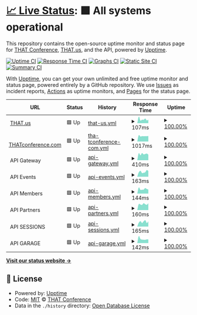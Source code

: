 # [📈 Live Status](https://status.that.tech): <!--live status--> **🟩 All systems operational**

This repository contains the open-source uptime monitor and status page for [THAT Conference](https://www.thatconference.com), [THAT.us](https://that.us), and the API, powered by [Upptime](https://github.com/upptime/upptime).

[![Uptime CI](https://github.com/koj-co/upptime/workflows/Uptime%20CI/badge.svg)](https://github.com/koj-co/upptime/actions?query=workflow%3A%22Uptime+CI%22)
[![Response Time CI](https://github.com/koj-co/upptime/workflows/Response%20Time%20CI/badge.svg)](https://github.com/koj-co/upptime/actions?query=workflow%3A%22Response+Time+CI%22)
[![Graphs CI](https://github.com/koj-co/upptime/workflows/Graphs%20CI/badge.svg)](https://github.com/koj-co/upptime/actions?query=workflow%3A%22Graphs+CI%22)
[![Static Site CI](https://github.com/koj-co/upptime/workflows/Static%20Site%20CI/badge.svg)](https://github.com/koj-co/upptime/actions?query=workflow%3A%22Static+Site+CI%22)
[![Summary CI](https://github.com/koj-co/upptime/workflows/Summary%20CI/badge.svg)](https://github.com/koj-co/upptime/actions?query=workflow%3A%22Summary+CI%22)

With [Upptime](https://upptime.js.org), you can get your own unlimited and free uptime monitor and status page, powered entirely by a GitHub repository. We use [Issues](https://github.com/thatconference/status/issues) as incident reports, [Actions](https://github.com/thatconference/status/actions) as uptime monitors, and [Pages](https://status.thatconference.com) for the status page.

<!--start: status pages-->
<!-- This summary is generated by Upptime (https://github.com/upptime/upptime) -->
<!-- Do not edit this manually, your changes will be overwritten -->
<!-- prettier-ignore -->
| URL | Status | History | Response Time | Uptime |
| --- | ------ | ------- | ------------- | ------ |
| <img alt="" src="https://that.us/favicon.png" height="13"> [THAT.us](https://that.us/activities) | 🟩 Up | [that-us.yml](https://github.com/ThatConference/status/commits/HEAD/history/that-us.yml) | <details><summary><img alt="Response time graph" src="./graphs/that-us/response-time-week.png" height="20"> 107ms</summary><br><a href="https://status.that.tech/history/that-us"><img alt="Response time 158" src="https://img.shields.io/endpoint?url=https%3A%2F%2Fraw.githubusercontent.com%2FThatConference%2Fstatus%2FHEAD%2Fapi%2Fthat-us%2Fresponse-time.json"></a><br><a href="https://status.that.tech/history/that-us"><img alt="24-hour response time 77" src="https://img.shields.io/endpoint?url=https%3A%2F%2Fraw.githubusercontent.com%2FThatConference%2Fstatus%2FHEAD%2Fapi%2Fthat-us%2Fresponse-time-day.json"></a><br><a href="https://status.that.tech/history/that-us"><img alt="7-day response time 107" src="https://img.shields.io/endpoint?url=https%3A%2F%2Fraw.githubusercontent.com%2FThatConference%2Fstatus%2FHEAD%2Fapi%2Fthat-us%2Fresponse-time-week.json"></a><br><a href="https://status.that.tech/history/that-us"><img alt="30-day response time 119" src="https://img.shields.io/endpoint?url=https%3A%2F%2Fraw.githubusercontent.com%2FThatConference%2Fstatus%2FHEAD%2Fapi%2Fthat-us%2Fresponse-time-month.json"></a><br><a href="https://status.that.tech/history/that-us"><img alt="1-year response time 158" src="https://img.shields.io/endpoint?url=https%3A%2F%2Fraw.githubusercontent.com%2FThatConference%2Fstatus%2FHEAD%2Fapi%2Fthat-us%2Fresponse-time-year.json"></a></details> | <details><summary><a href="https://status.that.tech/history/that-us">100.00%</a></summary><a href="https://status.that.tech/history/that-us"><img alt="All-time uptime 100.00%" src="https://img.shields.io/endpoint?url=https%3A%2F%2Fraw.githubusercontent.com%2FThatConference%2Fstatus%2FHEAD%2Fapi%2Fthat-us%2Fuptime.json"></a><br><a href="https://status.that.tech/history/that-us"><img alt="24-hour uptime 100.00%" src="https://img.shields.io/endpoint?url=https%3A%2F%2Fraw.githubusercontent.com%2FThatConference%2Fstatus%2FHEAD%2Fapi%2Fthat-us%2Fuptime-day.json"></a><br><a href="https://status.that.tech/history/that-us"><img alt="7-day uptime 100.00%" src="https://img.shields.io/endpoint?url=https%3A%2F%2Fraw.githubusercontent.com%2FThatConference%2Fstatus%2FHEAD%2Fapi%2Fthat-us%2Fuptime-week.json"></a><br><a href="https://status.that.tech/history/that-us"><img alt="30-day uptime 100.00%" src="https://img.shields.io/endpoint?url=https%3A%2F%2Fraw.githubusercontent.com%2FThatConference%2Fstatus%2FHEAD%2Fapi%2Fthat-us%2Fuptime-month.json"></a><br><a href="https://status.that.tech/history/that-us"><img alt="1-year uptime 100.00%" src="https://img.shields.io/endpoint?url=https%3A%2F%2Fraw.githubusercontent.com%2FThatConference%2Fstatus%2FHEAD%2Fapi%2Fthat-us%2Fuptime-year.json"></a></details>
| <img alt="" src="https://www.thatconference.com/favicon.png" height="13"> [THATconference.com](https://www.thatconference.com) | 🟩 Up | [tha-tconference-com.yml](https://github.com/ThatConference/status/commits/HEAD/history/tha-tconference-com.yml) | <details><summary><img alt="Response time graph" src="./graphs/tha-tconference-com/response-time-week.png" height="20"> 1017ms</summary><br><a href="https://status.that.tech/history/tha-tconference-com"><img alt="Response time 1157" src="https://img.shields.io/endpoint?url=https%3A%2F%2Fraw.githubusercontent.com%2FThatConference%2Fstatus%2FHEAD%2Fapi%2Ftha-tconference-com%2Fresponse-time.json"></a><br><a href="https://status.that.tech/history/tha-tconference-com"><img alt="24-hour response time 1106" src="https://img.shields.io/endpoint?url=https%3A%2F%2Fraw.githubusercontent.com%2FThatConference%2Fstatus%2FHEAD%2Fapi%2Ftha-tconference-com%2Fresponse-time-day.json"></a><br><a href="https://status.that.tech/history/tha-tconference-com"><img alt="7-day response time 1017" src="https://img.shields.io/endpoint?url=https%3A%2F%2Fraw.githubusercontent.com%2FThatConference%2Fstatus%2FHEAD%2Fapi%2Ftha-tconference-com%2Fresponse-time-week.json"></a><br><a href="https://status.that.tech/history/tha-tconference-com"><img alt="30-day response time 1073" src="https://img.shields.io/endpoint?url=https%3A%2F%2Fraw.githubusercontent.com%2FThatConference%2Fstatus%2FHEAD%2Fapi%2Ftha-tconference-com%2Fresponse-time-month.json"></a><br><a href="https://status.that.tech/history/tha-tconference-com"><img alt="1-year response time 1157" src="https://img.shields.io/endpoint?url=https%3A%2F%2Fraw.githubusercontent.com%2FThatConference%2Fstatus%2FHEAD%2Fapi%2Ftha-tconference-com%2Fresponse-time-year.json"></a></details> | <details><summary><a href="https://status.that.tech/history/tha-tconference-com">100.00%</a></summary><a href="https://status.that.tech/history/tha-tconference-com"><img alt="All-time uptime 100.00%" src="https://img.shields.io/endpoint?url=https%3A%2F%2Fraw.githubusercontent.com%2FThatConference%2Fstatus%2FHEAD%2Fapi%2Ftha-tconference-com%2Fuptime.json"></a><br><a href="https://status.that.tech/history/tha-tconference-com"><img alt="24-hour uptime 100.00%" src="https://img.shields.io/endpoint?url=https%3A%2F%2Fraw.githubusercontent.com%2FThatConference%2Fstatus%2FHEAD%2Fapi%2Ftha-tconference-com%2Fuptime-day.json"></a><br><a href="https://status.that.tech/history/tha-tconference-com"><img alt="7-day uptime 100.00%" src="https://img.shields.io/endpoint?url=https%3A%2F%2Fraw.githubusercontent.com%2FThatConference%2Fstatus%2FHEAD%2Fapi%2Ftha-tconference-com%2Fuptime-week.json"></a><br><a href="https://status.that.tech/history/tha-tconference-com"><img alt="30-day uptime 100.00%" src="https://img.shields.io/endpoint?url=https%3A%2F%2Fraw.githubusercontent.com%2FThatConference%2Fstatus%2FHEAD%2Fapi%2Ftha-tconference-com%2Fuptime-month.json"></a><br><a href="https://status.that.tech/history/tha-tconference-com"><img alt="1-year uptime 100.00%" src="https://img.shields.io/endpoint?url=https%3A%2F%2Fraw.githubusercontent.com%2FThatConference%2Fstatus%2FHEAD%2Fapi%2Ftha-tconference-com%2Fuptime-year.json"></a></details>
| <img alt="" src="https://www.thatconference.com/images/icons/favicon-72.png" height="13"> API Gateway | 🟩 Up | [api-gateway.yml](https://github.com/ThatConference/status/commits/HEAD/history/api-gateway.yml) | <details><summary><img alt="Response time graph" src="./graphs/api-gateway/response-time-week.png" height="20"> 410ms</summary><br><a href="https://status.that.tech/history/api-gateway"><img alt="Response time 641" src="https://img.shields.io/endpoint?url=https%3A%2F%2Fraw.githubusercontent.com%2FThatConference%2Fstatus%2FHEAD%2Fapi%2Fapi-gateway%2Fresponse-time.json"></a><br><a href="https://status.that.tech/history/api-gateway"><img alt="24-hour response time 430" src="https://img.shields.io/endpoint?url=https%3A%2F%2Fraw.githubusercontent.com%2FThatConference%2Fstatus%2FHEAD%2Fapi%2Fapi-gateway%2Fresponse-time-day.json"></a><br><a href="https://status.that.tech/history/api-gateway"><img alt="7-day response time 410" src="https://img.shields.io/endpoint?url=https%3A%2F%2Fraw.githubusercontent.com%2FThatConference%2Fstatus%2FHEAD%2Fapi%2Fapi-gateway%2Fresponse-time-week.json"></a><br><a href="https://status.that.tech/history/api-gateway"><img alt="30-day response time 418" src="https://img.shields.io/endpoint?url=https%3A%2F%2Fraw.githubusercontent.com%2FThatConference%2Fstatus%2FHEAD%2Fapi%2Fapi-gateway%2Fresponse-time-month.json"></a><br><a href="https://status.that.tech/history/api-gateway"><img alt="1-year response time 641" src="https://img.shields.io/endpoint?url=https%3A%2F%2Fraw.githubusercontent.com%2FThatConference%2Fstatus%2FHEAD%2Fapi%2Fapi-gateway%2Fresponse-time-year.json"></a></details> | <details><summary><a href="https://status.that.tech/history/api-gateway">100.00%</a></summary><a href="https://status.that.tech/history/api-gateway"><img alt="All-time uptime 100.00%" src="https://img.shields.io/endpoint?url=https%3A%2F%2Fraw.githubusercontent.com%2FThatConference%2Fstatus%2FHEAD%2Fapi%2Fapi-gateway%2Fuptime.json"></a><br><a href="https://status.that.tech/history/api-gateway"><img alt="24-hour uptime 100.00%" src="https://img.shields.io/endpoint?url=https%3A%2F%2Fraw.githubusercontent.com%2FThatConference%2Fstatus%2FHEAD%2Fapi%2Fapi-gateway%2Fuptime-day.json"></a><br><a href="https://status.that.tech/history/api-gateway"><img alt="7-day uptime 100.00%" src="https://img.shields.io/endpoint?url=https%3A%2F%2Fraw.githubusercontent.com%2FThatConference%2Fstatus%2FHEAD%2Fapi%2Fapi-gateway%2Fuptime-week.json"></a><br><a href="https://status.that.tech/history/api-gateway"><img alt="30-day uptime 100.00%" src="https://img.shields.io/endpoint?url=https%3A%2F%2Fraw.githubusercontent.com%2FThatConference%2Fstatus%2FHEAD%2Fapi%2Fapi-gateway%2Fuptime-month.json"></a><br><a href="https://status.that.tech/history/api-gateway"><img alt="1-year uptime 100.00%" src="https://img.shields.io/endpoint?url=https%3A%2F%2Fraw.githubusercontent.com%2FThatConference%2Fstatus%2FHEAD%2Fapi%2Fapi-gateway%2Fuptime-year.json"></a></details>
| <img alt="" src="https://www.thatconference.com/images/icons/favicon-72.png" height="13"> API Events | 🟩 Up | [api-events.yml](https://github.com/ThatConference/status/commits/HEAD/history/api-events.yml) | <details><summary><img alt="Response time graph" src="./graphs/api-events/response-time-week.png" height="20"> 163ms</summary><br><a href="https://status.that.tech/history/api-events"><img alt="Response time 169" src="https://img.shields.io/endpoint?url=https%3A%2F%2Fraw.githubusercontent.com%2FThatConference%2Fstatus%2FHEAD%2Fapi%2Fapi-events%2Fresponse-time.json"></a><br><a href="https://status.that.tech/history/api-events"><img alt="24-hour response time 125" src="https://img.shields.io/endpoint?url=https%3A%2F%2Fraw.githubusercontent.com%2FThatConference%2Fstatus%2FHEAD%2Fapi%2Fapi-events%2Fresponse-time-day.json"></a><br><a href="https://status.that.tech/history/api-events"><img alt="7-day response time 163" src="https://img.shields.io/endpoint?url=https%3A%2F%2Fraw.githubusercontent.com%2FThatConference%2Fstatus%2FHEAD%2Fapi%2Fapi-events%2Fresponse-time-week.json"></a><br><a href="https://status.that.tech/history/api-events"><img alt="30-day response time 163" src="https://img.shields.io/endpoint?url=https%3A%2F%2Fraw.githubusercontent.com%2FThatConference%2Fstatus%2FHEAD%2Fapi%2Fapi-events%2Fresponse-time-month.json"></a><br><a href="https://status.that.tech/history/api-events"><img alt="1-year response time 169" src="https://img.shields.io/endpoint?url=https%3A%2F%2Fraw.githubusercontent.com%2FThatConference%2Fstatus%2FHEAD%2Fapi%2Fapi-events%2Fresponse-time-year.json"></a></details> | <details><summary><a href="https://status.that.tech/history/api-events">100.00%</a></summary><a href="https://status.that.tech/history/api-events"><img alt="All-time uptime 99.95%" src="https://img.shields.io/endpoint?url=https%3A%2F%2Fraw.githubusercontent.com%2FThatConference%2Fstatus%2FHEAD%2Fapi%2Fapi-events%2Fuptime.json"></a><br><a href="https://status.that.tech/history/api-events"><img alt="24-hour uptime 100.00%" src="https://img.shields.io/endpoint?url=https%3A%2F%2Fraw.githubusercontent.com%2FThatConference%2Fstatus%2FHEAD%2Fapi%2Fapi-events%2Fuptime-day.json"></a><br><a href="https://status.that.tech/history/api-events"><img alt="7-day uptime 100.00%" src="https://img.shields.io/endpoint?url=https%3A%2F%2Fraw.githubusercontent.com%2FThatConference%2Fstatus%2FHEAD%2Fapi%2Fapi-events%2Fuptime-week.json"></a><br><a href="https://status.that.tech/history/api-events"><img alt="30-day uptime 99.87%" src="https://img.shields.io/endpoint?url=https%3A%2F%2Fraw.githubusercontent.com%2FThatConference%2Fstatus%2FHEAD%2Fapi%2Fapi-events%2Fuptime-month.json"></a><br><a href="https://status.that.tech/history/api-events"><img alt="1-year uptime 99.95%" src="https://img.shields.io/endpoint?url=https%3A%2F%2Fraw.githubusercontent.com%2FThatConference%2Fstatus%2FHEAD%2Fapi%2Fapi-events%2Fuptime-year.json"></a></details>
| <img alt="" src="https://www.thatconference.com/images/icons/favicon-72.png" height="13"> API Members | 🟩 Up | [api-members.yml](https://github.com/ThatConference/status/commits/HEAD/history/api-members.yml) | <details><summary><img alt="Response time graph" src="./graphs/api-members/response-time-week.png" height="20"> 144ms</summary><br><a href="https://status.that.tech/history/api-members"><img alt="Response time 166" src="https://img.shields.io/endpoint?url=https%3A%2F%2Fraw.githubusercontent.com%2FThatConference%2Fstatus%2FHEAD%2Fapi%2Fapi-members%2Fresponse-time.json"></a><br><a href="https://status.that.tech/history/api-members"><img alt="24-hour response time 149" src="https://img.shields.io/endpoint?url=https%3A%2F%2Fraw.githubusercontent.com%2FThatConference%2Fstatus%2FHEAD%2Fapi%2Fapi-members%2Fresponse-time-day.json"></a><br><a href="https://status.that.tech/history/api-members"><img alt="7-day response time 144" src="https://img.shields.io/endpoint?url=https%3A%2F%2Fraw.githubusercontent.com%2FThatConference%2Fstatus%2FHEAD%2Fapi%2Fapi-members%2Fresponse-time-week.json"></a><br><a href="https://status.that.tech/history/api-members"><img alt="30-day response time 169" src="https://img.shields.io/endpoint?url=https%3A%2F%2Fraw.githubusercontent.com%2FThatConference%2Fstatus%2FHEAD%2Fapi%2Fapi-members%2Fresponse-time-month.json"></a><br><a href="https://status.that.tech/history/api-members"><img alt="1-year response time 166" src="https://img.shields.io/endpoint?url=https%3A%2F%2Fraw.githubusercontent.com%2FThatConference%2Fstatus%2FHEAD%2Fapi%2Fapi-members%2Fresponse-time-year.json"></a></details> | <details><summary><a href="https://status.that.tech/history/api-members">100.00%</a></summary><a href="https://status.that.tech/history/api-members"><img alt="All-time uptime 100.00%" src="https://img.shields.io/endpoint?url=https%3A%2F%2Fraw.githubusercontent.com%2FThatConference%2Fstatus%2FHEAD%2Fapi%2Fapi-members%2Fuptime.json"></a><br><a href="https://status.that.tech/history/api-members"><img alt="24-hour uptime 100.00%" src="https://img.shields.io/endpoint?url=https%3A%2F%2Fraw.githubusercontent.com%2FThatConference%2Fstatus%2FHEAD%2Fapi%2Fapi-members%2Fuptime-day.json"></a><br><a href="https://status.that.tech/history/api-members"><img alt="7-day uptime 100.00%" src="https://img.shields.io/endpoint?url=https%3A%2F%2Fraw.githubusercontent.com%2FThatConference%2Fstatus%2FHEAD%2Fapi%2Fapi-members%2Fuptime-week.json"></a><br><a href="https://status.that.tech/history/api-members"><img alt="30-day uptime 100.00%" src="https://img.shields.io/endpoint?url=https%3A%2F%2Fraw.githubusercontent.com%2FThatConference%2Fstatus%2FHEAD%2Fapi%2Fapi-members%2Fuptime-month.json"></a><br><a href="https://status.that.tech/history/api-members"><img alt="1-year uptime 100.00%" src="https://img.shields.io/endpoint?url=https%3A%2F%2Fraw.githubusercontent.com%2FThatConference%2Fstatus%2FHEAD%2Fapi%2Fapi-members%2Fuptime-year.json"></a></details>
| <img alt="" src="https://www.thatconference.com/images/icons/favicon-72.png" height="13"> API Partners | 🟩 Up | [api-partners.yml](https://github.com/ThatConference/status/commits/HEAD/history/api-partners.yml) | <details><summary><img alt="Response time graph" src="./graphs/api-partners/response-time-week.png" height="20"> 160ms</summary><br><a href="https://status.that.tech/history/api-partners"><img alt="Response time 192" src="https://img.shields.io/endpoint?url=https%3A%2F%2Fraw.githubusercontent.com%2FThatConference%2Fstatus%2FHEAD%2Fapi%2Fapi-partners%2Fresponse-time.json"></a><br><a href="https://status.that.tech/history/api-partners"><img alt="24-hour response time 161" src="https://img.shields.io/endpoint?url=https%3A%2F%2Fraw.githubusercontent.com%2FThatConference%2Fstatus%2FHEAD%2Fapi%2Fapi-partners%2Fresponse-time-day.json"></a><br><a href="https://status.that.tech/history/api-partners"><img alt="7-day response time 160" src="https://img.shields.io/endpoint?url=https%3A%2F%2Fraw.githubusercontent.com%2FThatConference%2Fstatus%2FHEAD%2Fapi%2Fapi-partners%2Fresponse-time-week.json"></a><br><a href="https://status.that.tech/history/api-partners"><img alt="30-day response time 184" src="https://img.shields.io/endpoint?url=https%3A%2F%2Fraw.githubusercontent.com%2FThatConference%2Fstatus%2FHEAD%2Fapi%2Fapi-partners%2Fresponse-time-month.json"></a><br><a href="https://status.that.tech/history/api-partners"><img alt="1-year response time 192" src="https://img.shields.io/endpoint?url=https%3A%2F%2Fraw.githubusercontent.com%2FThatConference%2Fstatus%2FHEAD%2Fapi%2Fapi-partners%2Fresponse-time-year.json"></a></details> | <details><summary><a href="https://status.that.tech/history/api-partners">100.00%</a></summary><a href="https://status.that.tech/history/api-partners"><img alt="All-time uptime 100.00%" src="https://img.shields.io/endpoint?url=https%3A%2F%2Fraw.githubusercontent.com%2FThatConference%2Fstatus%2FHEAD%2Fapi%2Fapi-partners%2Fuptime.json"></a><br><a href="https://status.that.tech/history/api-partners"><img alt="24-hour uptime 100.00%" src="https://img.shields.io/endpoint?url=https%3A%2F%2Fraw.githubusercontent.com%2FThatConference%2Fstatus%2FHEAD%2Fapi%2Fapi-partners%2Fuptime-day.json"></a><br><a href="https://status.that.tech/history/api-partners"><img alt="7-day uptime 100.00%" src="https://img.shields.io/endpoint?url=https%3A%2F%2Fraw.githubusercontent.com%2FThatConference%2Fstatus%2FHEAD%2Fapi%2Fapi-partners%2Fuptime-week.json"></a><br><a href="https://status.that.tech/history/api-partners"><img alt="30-day uptime 100.00%" src="https://img.shields.io/endpoint?url=https%3A%2F%2Fraw.githubusercontent.com%2FThatConference%2Fstatus%2FHEAD%2Fapi%2Fapi-partners%2Fuptime-month.json"></a><br><a href="https://status.that.tech/history/api-partners"><img alt="1-year uptime 100.00%" src="https://img.shields.io/endpoint?url=https%3A%2F%2Fraw.githubusercontent.com%2FThatConference%2Fstatus%2FHEAD%2Fapi%2Fapi-partners%2Fuptime-year.json"></a></details>
| <img alt="" src="https://www.thatconference.com/images/icons/favicon-72.png" height="13"> API SESSIONS | 🟩 Up | [api-sessions.yml](https://github.com/ThatConference/status/commits/HEAD/history/api-sessions.yml) | <details><summary><img alt="Response time graph" src="./graphs/api-sessions/response-time-week.png" height="20"> 165ms</summary><br><a href="https://status.that.tech/history/api-sessions"><img alt="Response time 333" src="https://img.shields.io/endpoint?url=https%3A%2F%2Fraw.githubusercontent.com%2FThatConference%2Fstatus%2FHEAD%2Fapi%2Fapi-sessions%2Fresponse-time.json"></a><br><a href="https://status.that.tech/history/api-sessions"><img alt="24-hour response time 172" src="https://img.shields.io/endpoint?url=https%3A%2F%2Fraw.githubusercontent.com%2FThatConference%2Fstatus%2FHEAD%2Fapi%2Fapi-sessions%2Fresponse-time-day.json"></a><br><a href="https://status.that.tech/history/api-sessions"><img alt="7-day response time 165" src="https://img.shields.io/endpoint?url=https%3A%2F%2Fraw.githubusercontent.com%2FThatConference%2Fstatus%2FHEAD%2Fapi%2Fapi-sessions%2Fresponse-time-week.json"></a><br><a href="https://status.that.tech/history/api-sessions"><img alt="30-day response time 169" src="https://img.shields.io/endpoint?url=https%3A%2F%2Fraw.githubusercontent.com%2FThatConference%2Fstatus%2FHEAD%2Fapi%2Fapi-sessions%2Fresponse-time-month.json"></a><br><a href="https://status.that.tech/history/api-sessions"><img alt="1-year response time 333" src="https://img.shields.io/endpoint?url=https%3A%2F%2Fraw.githubusercontent.com%2FThatConference%2Fstatus%2FHEAD%2Fapi%2Fapi-sessions%2Fresponse-time-year.json"></a></details> | <details><summary><a href="https://status.that.tech/history/api-sessions">100.00%</a></summary><a href="https://status.that.tech/history/api-sessions"><img alt="All-time uptime 100.00%" src="https://img.shields.io/endpoint?url=https%3A%2F%2Fraw.githubusercontent.com%2FThatConference%2Fstatus%2FHEAD%2Fapi%2Fapi-sessions%2Fuptime.json"></a><br><a href="https://status.that.tech/history/api-sessions"><img alt="24-hour uptime 100.00%" src="https://img.shields.io/endpoint?url=https%3A%2F%2Fraw.githubusercontent.com%2FThatConference%2Fstatus%2FHEAD%2Fapi%2Fapi-sessions%2Fuptime-day.json"></a><br><a href="https://status.that.tech/history/api-sessions"><img alt="7-day uptime 100.00%" src="https://img.shields.io/endpoint?url=https%3A%2F%2Fraw.githubusercontent.com%2FThatConference%2Fstatus%2FHEAD%2Fapi%2Fapi-sessions%2Fuptime-week.json"></a><br><a href="https://status.that.tech/history/api-sessions"><img alt="30-day uptime 100.00%" src="https://img.shields.io/endpoint?url=https%3A%2F%2Fraw.githubusercontent.com%2FThatConference%2Fstatus%2FHEAD%2Fapi%2Fapi-sessions%2Fuptime-month.json"></a><br><a href="https://status.that.tech/history/api-sessions"><img alt="1-year uptime 100.00%" src="https://img.shields.io/endpoint?url=https%3A%2F%2Fraw.githubusercontent.com%2FThatConference%2Fstatus%2FHEAD%2Fapi%2Fapi-sessions%2Fuptime-year.json"></a></details>
| <img alt="" src="https://www.thatconference.com/images/icons/favicon-72.png" height="13"> API GARAGE | 🟩 Up | [api-garage.yml](https://github.com/ThatConference/status/commits/HEAD/history/api-garage.yml) | <details><summary><img alt="Response time graph" src="./graphs/api-garage/response-time-week.png" height="20"> 142ms</summary><br><a href="https://status.that.tech/history/api-garage"><img alt="Response time 377" src="https://img.shields.io/endpoint?url=https%3A%2F%2Fraw.githubusercontent.com%2FThatConference%2Fstatus%2FHEAD%2Fapi%2Fapi-garage%2Fresponse-time.json"></a><br><a href="https://status.that.tech/history/api-garage"><img alt="24-hour response time 141" src="https://img.shields.io/endpoint?url=https%3A%2F%2Fraw.githubusercontent.com%2FThatConference%2Fstatus%2FHEAD%2Fapi%2Fapi-garage%2Fresponse-time-day.json"></a><br><a href="https://status.that.tech/history/api-garage"><img alt="7-day response time 142" src="https://img.shields.io/endpoint?url=https%3A%2F%2Fraw.githubusercontent.com%2FThatConference%2Fstatus%2FHEAD%2Fapi%2Fapi-garage%2Fresponse-time-week.json"></a><br><a href="https://status.that.tech/history/api-garage"><img alt="30-day response time 161" src="https://img.shields.io/endpoint?url=https%3A%2F%2Fraw.githubusercontent.com%2FThatConference%2Fstatus%2FHEAD%2Fapi%2Fapi-garage%2Fresponse-time-month.json"></a><br><a href="https://status.that.tech/history/api-garage"><img alt="1-year response time 377" src="https://img.shields.io/endpoint?url=https%3A%2F%2Fraw.githubusercontent.com%2FThatConference%2Fstatus%2FHEAD%2Fapi%2Fapi-garage%2Fresponse-time-year.json"></a></details> | <details><summary><a href="https://status.that.tech/history/api-garage">100.00%</a></summary><a href="https://status.that.tech/history/api-garage"><img alt="All-time uptime 100.00%" src="https://img.shields.io/endpoint?url=https%3A%2F%2Fraw.githubusercontent.com%2FThatConference%2Fstatus%2FHEAD%2Fapi%2Fapi-garage%2Fuptime.json"></a><br><a href="https://status.that.tech/history/api-garage"><img alt="24-hour uptime 100.00%" src="https://img.shields.io/endpoint?url=https%3A%2F%2Fraw.githubusercontent.com%2FThatConference%2Fstatus%2FHEAD%2Fapi%2Fapi-garage%2Fuptime-day.json"></a><br><a href="https://status.that.tech/history/api-garage"><img alt="7-day uptime 100.00%" src="https://img.shields.io/endpoint?url=https%3A%2F%2Fraw.githubusercontent.com%2FThatConference%2Fstatus%2FHEAD%2Fapi%2Fapi-garage%2Fuptime-week.json"></a><br><a href="https://status.that.tech/history/api-garage"><img alt="30-day uptime 100.00%" src="https://img.shields.io/endpoint?url=https%3A%2F%2Fraw.githubusercontent.com%2FThatConference%2Fstatus%2FHEAD%2Fapi%2Fapi-garage%2Fuptime-month.json"></a><br><a href="https://status.that.tech/history/api-garage"><img alt="1-year uptime 100.00%" src="https://img.shields.io/endpoint?url=https%3A%2F%2Fraw.githubusercontent.com%2FThatConference%2Fstatus%2FHEAD%2Fapi%2Fapi-garage%2Fuptime-year.json"></a></details>

<!--end: status pages-->

[**Visit our status website →**](https://status.that.tech)

## 📄 License

- Powered by: [Upptime](https://github.com/upptime/upptime)
- Code: [MIT](./LICENSE) © [THAT Conference](https://www.thatconference.com)
- Data in the `./history` directory: [Open Database License](https://opendatacommons.org/licenses/odbl/1-0/)
